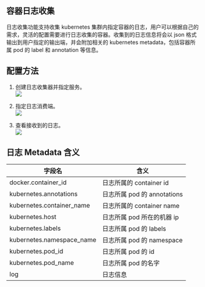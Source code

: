 ## 容器日志收集

日志收集功能支持收集 kubernetes 集群内指定容器的日志，用户可以根据自己的需求，灵活的配置需要进行日志收集的容器。收集到的日志信息将会以 json 格式输出到用户指定的输出端，并会附加相关的 kubernetes metadata，包括容器所属 pod 的 label 和 annotation 等信息。

## 配置方法

1. 创建日志收集器并指定服务。  
![][1]  

2. 指定日志消费端。  
![][2]  

3. 查看接收到的日志。  
![][3]  


## 日志 Metadata 含义  
字段名 | 含义
--- | ---
docker.container_id | 日志所属的 container id
kubernetes.annotations | 日志所属 pod 的 annotations
kubernetes.container_name | 日志所属的 container name
kubernetes.host | 日志所属 pod 所在的机器 ip
kubernetes.labels | 日志所属 pod 的 labels
kubernetes.namespace_name | 日志所属 pod 的 namespace
kubernetes.pod_id | 日志所属 pod 的 id
kubernetes.pod_name | 日志所属 pod 的名字
log | 日志信息

[1]:http://imgcache.tcecqpoc.fsphere.cn/image/mc.qcloudimg.com/static/img/9551fc9f7594eded7e24a3c09486bd43/image.jpeg
[2]:http://imgcache.tcecqpoc.fsphere.cn/image/mc.qcloudimg.com/static/img/0fe6bed71772b09231771e320a789e9d/image.jpeg
[3]:http://imgcache.tcecqpoc.fsphere.cn/image/mc.qcloudimg.com/static/img/1424653e838aeb76be107f7cf07eb3bc/containerlog.jpeg

